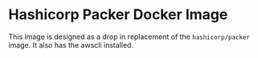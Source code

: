 #  Hashicorp Packer Docker Image

This image is designed as a drop in replacement of the `hashicorp/packer` image.  It also has the awscli installed.
